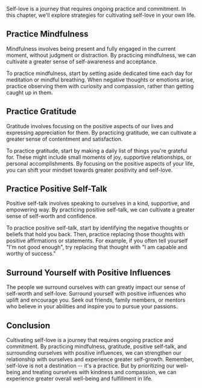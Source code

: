 
Self-love is a journey that requires ongoing practice and commitment. In this chapter, we'll explore strategies for cultivating self-love in your own life.

Practice Mindfulness
--------------------

Mindfulness involves being present and fully engaged in the current moment, without judgment or distraction. By practicing mindfulness, we can cultivate a greater sense of self-awareness and acceptance.

To practice mindfulness, start by setting aside dedicated time each day for meditation or mindful breathing. When negative thoughts or emotions arise, practice observing them with curiosity and compassion, rather than getting caught up in them.

Practice Gratitude
------------------

Gratitude involves focusing on the positive aspects of our lives and expressing appreciation for them. By practicing gratitude, we can cultivate a greater sense of contentment and satisfaction.

To practice gratitude, start by making a daily list of things you're grateful for. These might include small moments of joy, supportive relationships, or personal accomplishments. By focusing on the positive aspects of your life, you can shift your mindset towards greater positivity and self-love.

Practice Positive Self-Talk
---------------------------

Positive self-talk involves speaking to ourselves in a kind, supportive, and empowering way. By practicing positive self-talk, we can cultivate a greater sense of self-worth and confidence.

To practice positive self-talk, start by identifying the negative thoughts or beliefs that hold you back. Then, practice replacing those thoughts with positive affirmations or statements. For example, if you often tell yourself "I'm not good enough", try replacing that thought with "I am capable and worthy of success."

Surround Yourself with Positive Influences
------------------------------------------

The people we surround ourselves with can greatly impact our sense of self-worth and self-love. Surround yourself with positive influences who uplift and encourage you. Seek out friends, family members, or mentors who believe in your abilities and inspire you to pursue your passions.

Conclusion
----------

Cultivating self-love is a journey that requires ongoing practice and commitment. By practicing mindfulness, gratitude, positive self-talk, and surrounding ourselves with positive influences, we can strengthen our relationship with ourselves and experience greater self-growth. Remember, self-love is not a destination -- it's a practice. But by prioritizing our well-being and treating ourselves with kindness and compassion, we can experience greater overall well-being and fulfillment in life.

